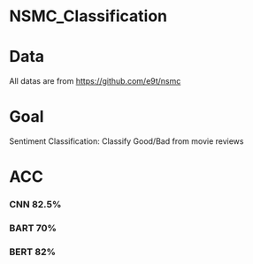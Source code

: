 # NSMC_Classification


# Data
All datas are from https://github.com/e9t/nsmc

# Goal
Sentiment Classification: Classify Good/Bad from movie reviews

# ACC
### CNN 82.5%
### BART 70%
### BERT 82%
